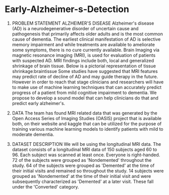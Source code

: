 # Early-Alzheimer-s-Detection

1. PROBLEM STATEMENT
ALZHEIMER'S DISEASE
Alzheimer's disease (AD) is a neurodegenerative disorder of uncertain cause and pathogenesis that primarily affects older adults and is the most common cause of dementia.
The earliest clinical manifestation of AD is selective memory impairment and while treatments are available to ameliorate some symptoms, there is no cure currently available.
Brain Imaging via magnetic resonance imaging (MRI), is used for evaluation of patients with suspected AD.
MRI findings include both, local and generalized shrinkage of brain tissue. Below is a pictorial representation of tissue shrinkage:braintissue
Some studies have suggested that MRI features may predict rate of decline of AD and may guide therapy in the future.
However in order to reach that stage clinicians and researchers will have to make use of machine learning techniques that can accurately predict progress of a patient from mild cognitive impairment to dementia.
We propose to develop a sound model that can help clinicians do that and predict early alzheimer's.

2. DATA
The team has found MRI related data that was generated by the Open Access Series of Imaging Studies (OASIS) project that is available both, on their website and kaggle that can be utilized for the purpose of training various machine learning models to identify patients with mild to moderate dementia.
3. DATASET DESCRIPTION
We will be using the longitudinal MRI data.
The dataset consists of a longitudinal MRI data of 150 subjects aged 60 to 96.
Each subject was scanned at least once.
Everyone is right-handed.
72 of the subjects were grouped as 'Nondemented' throughout the study.
64 of the subjects were grouped as 'Demented' at the time of their initial visits and remained so throughout the study.
14 subjects were grouped as 'Nondemented' at the time of their initial visit and were subsequently characterized as 'Demented' at a later visit. These fall under the 'Converted' category.
